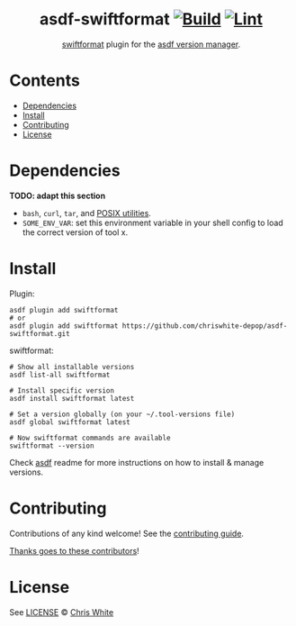 <div align="center">

# asdf-swiftformat [![Build](https://github.com/chriswhite-depop/asdf-swiftformat/actions/workflows/build.yml/badge.svg)](https://github.com/chriswhite-depop/asdf-swiftformat/actions/workflows/build.yml) [![Lint](https://github.com/chriswhite-depop/asdf-swiftformat/actions/workflows/lint.yml/badge.svg)](https://github.com/chriswhite-depop/asdf-swiftformat/actions/workflows/lint.yml)

[swiftformat](https://github.com/chriswhite-depop/swiftformat) plugin for the [asdf version manager](https://asdf-vm.com).

</div>

# Contents

- [Dependencies](#dependencies)
- [Install](#install)
- [Contributing](#contributing)
- [License](#license)

# Dependencies

**TODO: adapt this section**

- `bash`, `curl`, `tar`, and [POSIX utilities](https://pubs.opengroup.org/onlinepubs/9699919799/idx/utilities.html).
- `SOME_ENV_VAR`: set this environment variable in your shell config to load the correct version of tool x.

# Install

Plugin:

```shell
asdf plugin add swiftformat
# or
asdf plugin add swiftformat https://github.com/chriswhite-depop/asdf-swiftformat.git
```

swiftformat:

```shell
# Show all installable versions
asdf list-all swiftformat

# Install specific version
asdf install swiftformat latest

# Set a version globally (on your ~/.tool-versions file)
asdf global swiftformat latest

# Now swiftformat commands are available
swiftformat --version
```

Check [asdf](https://github.com/asdf-vm/asdf) readme for more instructions on how to
install & manage versions.

# Contributing

Contributions of any kind welcome! See the [contributing guide](contributing.md).

[Thanks goes to these contributors](https://github.com/chriswhite-depop/asdf-swiftformat/graphs/contributors)!

# License

See [LICENSE](LICENSE) © [Chris White](https://github.com/chriswhite-depop/)
